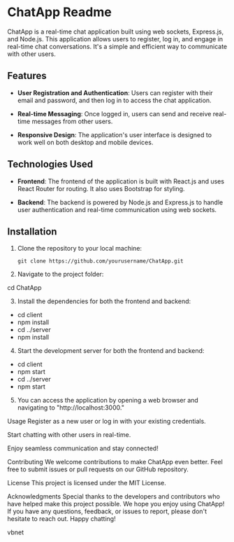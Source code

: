 # ChatApp Readme

ChatApp is a real-time chat application built using web sockets, Express.js, and Node.js. This application allows users to register, log in, and engage in real-time chat conversations. It's a simple and efficient way to communicate with other users.

## Features
- **User Registration and Authentication**: Users can register with their email and password, and then log in to access the chat application.

- **Real-time Messaging**: Once logged in, users can send and receive real-time messages from other users.

- **Responsive Design**: The application's user interface is designed to work well on both desktop and mobile devices.

## Technologies Used
- **Frontend**: The frontend of the application is built with React.js and uses React Router for routing. It also uses Bootstrap for styling.

- **Backend**: The backend is powered by Node.js and Express.js to handle user authentication and real-time communication using web sockets.

## Installation
1. Clone the repository to your local machine:
   ```shell
   git clone https://github.com/yourusername/ChatApp.git

2. Navigate to the project folder:

cd ChatApp

3. Install the dependencies for both the frontend and backend:

- cd client
- npm install
- cd ../server
- npm install

4. Start the development server for both the frontend and backend:
- cd client
- npm start
- cd ../server
- npm start

5. You can access the application by opening a web browser and navigating to "http://localhost:3000."

Usage
Register as a new user or log in with your existing credentials.

Start chatting with other users in real-time.

Enjoy seamless communication and stay connected!

Contributing
We welcome contributions to make ChatApp even better. Feel free to submit issues or pull requests on our GitHub repository.

License
This project is licensed under the MIT License.

Acknowledgments
Special thanks to the developers and contributors who have helped make this project possible.
We hope you enjoy using ChatApp! If you have any questions, feedback, or issues to report, please don't hesitate to reach out. Happy chatting!

vbnet

